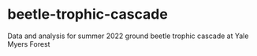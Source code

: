 # beetle-trophic-cascade
Data and analysis for summer 2022 ground beetle trophic cascade at Yale Myers Forest
